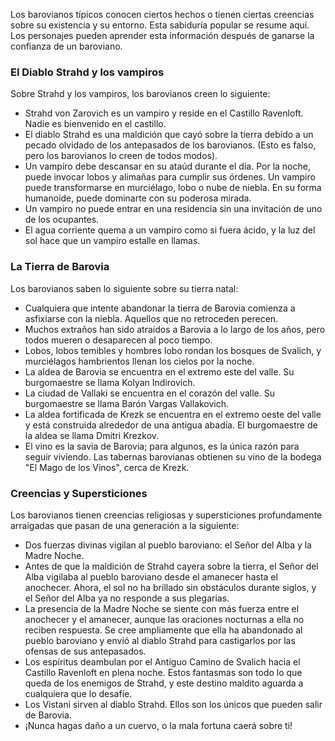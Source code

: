 
Los barovianos típicos conocen ciertos hechos o tienen ciertas creencias sobre su existencia y su entorno. Esta sabiduría popular se resume aquí. Los personajes pueden aprender esta información después de ganarse la confianza de un baroviano.


### El Diablo Strahd y los vampiros

Sobre Strahd y los vampiros, los barovianos creen lo siguiente:

- Strahd von Zarovich es un vampiro y reside en el Castillo Ravenloft. Nadie es bienvenido en el castillo.
- El diablo Strahd es una maldición que cayó sobre la tierra debido a un pecado olvidado de los antepasados de los barovianos. (Esto es falso, pero los barovianos lo creen de todos modos).
- Un vampiro debe descansar en su ataúd durante el día. Por la noche, puede invocar lobos y alimañas para cumplir sus órdenes. Un vampiro puede transformarse en murciélago, lobo o nube de niebla. En su forma humanoide, puede dominarte con su poderosa mirada.
- Un vampiro no puede entrar en una residencia sin una invitación de uno de los ocupantes.
- El agua corriente quema a un vampiro como si fuera ácido, y la luz del sol hace que un vampiro estalle en llamas.


### La Tierra de Barovia

Los barovianos saben lo siguiente sobre su tierra natal:

- Cualquiera que intente abandonar la tierra de Barovia comienza a asfixiarse con la niebla. Aquellos que no retroceden perecen.
- Muchos extraños han sido atraídos a Barovia a lo largo de los años, pero todos mueren o desaparecen al poco tiempo.
- Lobos, lobos temibles y hombres lobo rondan los bosques de Svalich, y murciélagos hambrientos llenan los cielos por la noche.
- La aldea de Barovia se encuentra en el extremo este del valle. Su burgomaestre se llama Kolyan Indirovich.
- La ciudad de Vallaki se encuentra en el corazón del valle. Su burgomaestre se llama Barón Vargas Vallakovich.
- La aldea fortificada de Krezk se encuentra en el extremo oeste del valle y está construida alrededor de una antigua abadía. El burgomaestre de la aldea se llama Dmitri Krezkov.
- El vino es la savia de Barovia; para algunos, es la única razón para seguir viviendo. Las tabernas barovianas obtienen su vino de la bodega "El Mago de los Vinos", cerca de Krezk.


### Creencias y Supersticiones

Los barovianos tienen creencias religiosas y supersticiones profundamente arraigadas que pasan de una generación a la siguiente:

- Dos fuerzas divinas vigilan al pueblo baroviano: el Señor del Alba y la Madre Noche.
- Antes de que la maldición de Strahd cayera sobre la tierra, el Señor del Alba vigilaba al pueblo baroviano desde el amanecer hasta el anochecer. Ahora, el sol no ha brillado sin obstáculos durante siglos, y el Señor del Alba ya no responde a sus plegarias.
- La presencia de la Madre Noche se siente con más fuerza entre el anochecer y el amanecer, aunque las oraciones nocturnas a ella no reciben respuesta. Se cree ampliamente que ella ha abandonado al pueblo baroviano y envió al diablo Strahd para castigarlos por las ofensas de sus antepasados.
- Los espíritus deambulan por el Antiguo Camino de Svalich hacia el Castillo Ravenloft en plena noche. Estos fantasmas son todo lo que queda de los enemigos de Strahd, y este destino maldito aguarda a cualquiera que lo desafíe.
- Los Vistani sirven al diablo Strahd. Ellos son los únicos que pueden salir de Barovia.
- ¡Nunca hagas daño a un cuervo, o la mala fortuna caerá sobre ti!